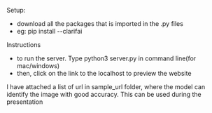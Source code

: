 Setup:
- download all the packages that is imported in the .py files
- eg: pip install --clarifai

Instructions
- to run the server. Type python3 server.py in command line(for mac/windows) 
- then, click on the link to the localhost to preview the website

I have attached a list of url in sample_url folder, where the model can identify the image with good accuracy. This can be used during the presentation